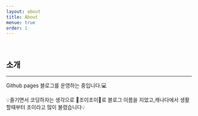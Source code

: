 ```yaml
---
layout: about
title: About
menue: true
order: 1
---
```


<br>

## 소개

---

Github pages 블로그를 운영하는 중입니다.💻

💡즐기면서 코딩하자는 생각으로 🍭조이조이🍭로 블로그 이름을 지었고,캐나다에서 생활할때부터
조이라고 많이 불렸습니다💡

